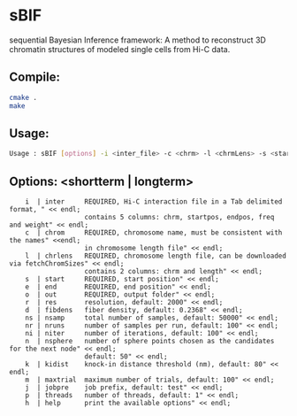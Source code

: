 # sBIF
sequential Bayesian Inference framework: 
A method to reconstruct 3D chromatin structures of modeled single cells from Hi-C data.

## Compile: 
```Bash
cmake .
make
```
## Usage: 
```Bash
Usage : sBIF [options] -i <inter_file> -c <chrm> -l <chrmLens> -s <start> -e <end> -o <out_folder>
```
## Options: <shortterm | longterm> 

        i  | inter     REQUIRED, Hi-C interaction file in a Tab delimited format, " << endl;
                       contains 5 columns: chrm, startpos, endpos, freq and weight" << endl;
        c  | chrom     REQUIRED, chromosome name, must be consistent with the names" <<endl;
                       in chromosome length file" << endl;
        l  | chrlens   REQUIRED, chromosome length file, can be downloaded via fetchChromSizes" << endl;
                       contains 2 columns: chrm and length" << endl;
        s  | start     REQUIRED, start position" << endl;
        e  | end       REQUIRED, end position" << endl;
        o  | out       REQUIRED, output folder" << endl;
        r  | res       resolution, default: 2000" << endl;
        d  | fibdens   fiber density, default: 0.2368" << endl;
        ns | nsamp     total number of samples, default: 50000" << endl;
        nr | nruns     number of samples per run, default: 100" << endl;
        ni | niter     number of iterations, default: 100" << endl;
        n  | nsphere   number of sphere points chosen as the candidates for the next node" << endl;
                       default: 50" << endl;
        k  | kidist    knock-in distance threshold (nm), default: 80" << endl;
        m  | maxtrial  maximum number of trials, default: 100" << endl;
        j  | jobpre    job prefix, default: test" << endl;
        p  | threads   number of threads, default: 1" << endl;
        h  | help      print the available options" << endl;
